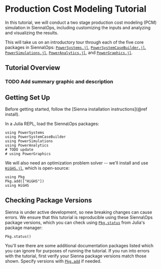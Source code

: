 # Production Cost Modeling Tutorial

In this tutorial, we will conduct a two stage production cost modeling (PCM) simulation
in Sienna\Ops, including customizing the inputs and analyzing and visualizing the results.

This will take us on an introductory tour through each of the five core packages in
Sienna\Ops: [`PowerSystems.jl`](https://nrel-sienna.github.io/PowerSystems.jl/stable/),
[`PowerSystemCaseBuilder.jl`](https://github.com/NREL-Sienna/PowerSystemCaseBuilder.jl),
[`PowerSimulations.jl`](https://nrel-sienna.github.io/PowerSimulations.jl/stable/),
[`PowerAnalytics.jl`](https://nrel-sienna.github.io/PowerAnalytics.jl/stable/), and
[`PowerGraphics.jl`](https://nrel-sienna.github.io/PowerGraphics.jl/stable/).

## Tutorial Overview

### TODO Add summary graphic and description

## Getting Set Up

Before getting started, follow the [Sienna installation instructions](@ref install).

In a Julia REPL, load the Sienna\Ops packages:
```@example pcm
using PowerSystems
using PowerSystemCaseBuilder
using PowerSimulations
using PowerAnalytics
# TODO update
# using PowerGraphics
```

We will also need an optimization problem solver -- we'll install and use
[`HiGHS.jl`](https://ergo-code.github.io/HiGHS/dev/interfaces/julia/), which is open-source:
```@example pcm
using Pkg
Pkg.add(["HiGHS"])
using HiGHS
```

## Checking Package Versions

Sienna is under active development, so new breaking changes can cause errors.
We ensure that this tutorial is reproducible using these Sienna\Ops package versions,
which you can check using [`Pkg.status`](@extref) from Julia's package manager:

```@example pcm
Pkg.status()
```

You'll see there are some additional documentation packages listed which you can ignore for
purposes of running the tutorial. If you run into errors with the tutorial, first
verify your Sienna package versions match those shown. Specify versions with
[`Pkg.add`](@extref) if needed.

